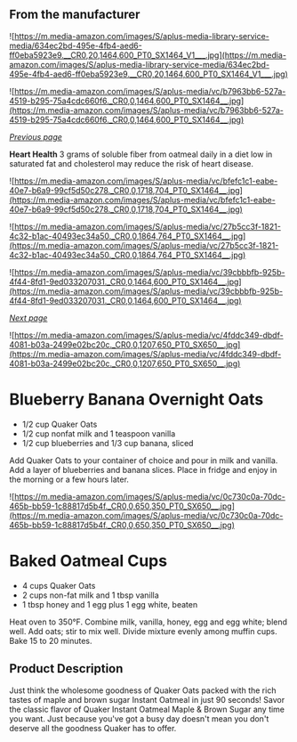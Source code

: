 ## **From the manufacturer**

![https://m.media-amazon.com/images/S/aplus-media-library-service-media/634ec2bd-495e-4fb4-aed6-ff0eba5923e9.__CR0,20,1464,600_PT0_SX1464_V1___.jpg](https://m.media-amazon.com/images/S/aplus-media-library-service-media/634ec2bd-495e-4fb4-aed6-ff0eba5923e9.__CR0,20,1464,600_PT0_SX1464_V1___.jpg)

![https://m.media-amazon.com/images/S/aplus-media/vc/b7963bb6-527a-4519-b295-75a4cdc660f6._CR0,0,1464,600_PT0_SX1464__.jpg](https://m.media-amazon.com/images/S/aplus-media/vc/b7963bb6-527a-4519-b295-75a4cdc660f6._CR0,0,1464,600_PT0_SX1464__.jpg)

_[Previous page](https://www.amazon.com/Quaker-Instant-Oatmeal-Breakfast-Packaging/dp/B074PTWHC4/ref=lp_16310251_1_11#)_

**Heart Health**
3 grams of soluble fiber from oatmeal daily in a diet low in saturated fat and cholesterol may reduce the risk of heart disease.

![https://m.media-amazon.com/images/S/aplus-media/vc/bfefc1c1-eabe-40e7-b6a9-99cf5d50c278._CR0,0,1718,704_PT0_SX1464__.jpg](https://m.media-amazon.com/images/S/aplus-media/vc/bfefc1c1-eabe-40e7-b6a9-99cf5d50c278._CR0,0,1718,704_PT0_SX1464__.jpg)

![https://m.media-amazon.com/images/S/aplus-media/vc/27b5cc3f-1821-4c32-b1ac-40493ec34a50._CR0,0,1864,764_PT0_SX1464__.jpg](https://m.media-amazon.com/images/S/aplus-media/vc/27b5cc3f-1821-4c32-b1ac-40493ec34a50._CR0,0,1864,764_PT0_SX1464__.jpg)

![https://m.media-amazon.com/images/S/aplus-media/vc/39cbbbfb-925b-4f44-8fd1-9ed033207031._CR0,0,1464,600_PT0_SX1464__.jpg](https://m.media-amazon.com/images/S/aplus-media/vc/39cbbbfb-925b-4f44-8fd1-9ed033207031._CR0,0,1464,600_PT0_SX1464__.jpg)

_[Next page](https://www.amazon.com/Quaker-Instant-Oatmeal-Breakfast-Packaging/dp/B074PTWHC4/ref=lp_16310251_1_11#)_

![https://m.media-amazon.com/images/S/aplus-media/vc/4fddc349-dbdf-4081-b03a-2499e02bc20c._CR0,0,1207,650_PT0_SX650__.jpg](https://m.media-amazon.com/images/S/aplus-media/vc/4fddc349-dbdf-4081-b03a-2499e02bc20c._CR0,0,1207,650_PT0_SX650__.jpg)

# **Blueberry Banana Overnight Oats**

- 1/2 cup Quaker Oats
- 1/2 cup nonfat milk and 1 teaspoon vanilla
- 1/2 cup blueberries and 1/3 cup banana, sliced

Add Quaker Oats to your container of choice and pour in milk and vanilla. Add a layer of blueberries and banana slices. Place in fridge and enjoy in the morning or a few hours later.

![https://m.media-amazon.com/images/S/aplus-media/vc/0c730c0a-70dc-465b-bb59-1c88817d5b4f._CR0,0,650,350_PT0_SX650__.jpg](https://m.media-amazon.com/images/S/aplus-media/vc/0c730c0a-70dc-465b-bb59-1c88817d5b4f._CR0,0,650,350_PT0_SX650__.jpg)

# **Baked Oatmeal Cups**

- 4 cups Quaker Oats
- 2 cups non-fat milk and 1 tbsp vanilla
- 1 tbsp honey and 1 egg plus 1 egg white, beaten

Heat oven to 350°F. Combine milk, vanilla, honey, egg and egg white; blend well. Add oats; stir to mix well. Divide mixture evenly among muffin cups. Bake 15 to 20 minutes.

## **Product Description**

Just think the wholesome goodness of Quaker Oats packed with the rich tastes of maple and brown sugar Instant Oatmeal in just 90 seconds! Savor the classic flavor of Quaker Instant Oatmeal Maple & Brown Sugar any time you want. Just because you've got a busy day doesn't mean you don't deserve all the goodness Quaker has to offer.
